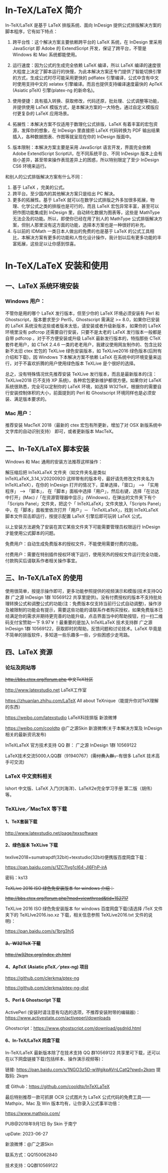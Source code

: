 # In-TeX/LaTeX 简介

In-TeX/LaTeX 是基于 LaTeX 排版系统、面向 InDesign 提供公式排版解决方案的脚本程序，它有如下特点：

1. 跨平台性：这个解决方案主要依赖跨平台的 LaTeX 系统，在 InDesign 里采用 JavaScript 即 Adobe 的 ExtendScript 开发，保证了跨平台，不管是 Windows 和 Mac 系统都能使用。
2. 运行速度：因为公式的生成完全依赖 LaTeX 编译，所以 LaTeX 编译的速度很大程度上决定了脚本运行的快慢，为此本解决方案还专门提供了智能切换引擎的方式，生成公式时尽可能采用更快的 pdflatex 引擎编译，公式中含有中文时使用支持中文的 xelatex 引擎编译。而且也提供支持编译速度最快的 ApTeX (Asiatic pTeX) 引擎(platex-ng 的新命名)。
3. 使用便捷：具有插入转换、获取修改，代码还原，批处理、公式调整等功能，并提供使用 LaTeX 模版方式，是本解决方案的一大特色，通过自定义模版应付更复杂的 LaTeX 应用场景。

4. 拓展性：本解决方案不仅适用于数理化公式排版，LaTeX 有着丰富的宏包资源，发挥你的想象，在 InDesign 里直接把 LaTeX 代码转换为 PDF 输出结果插入，各种数据图表、作图等就呈现在你的 InDesign 版面中。

5. 版本限制：本解决方案主要是采用 JavaScript 语言开发，界面完全依赖 Adobe ExtendScript ScriptUI，在不同系统平台、不同 InDesign 版本上会有些小差异，甚至带来操作表现差异上的困惑，所以特别限定了至少 InDesign CS6 环境来运行。


和别人的公式排版解决方案有什么不同：

1. 基于 LaTeX ，完美的公式。
2. 跨平台。至少国内的其他解决方案只是给出 PC 解决。
3. 更多的拓展性。基于 LaTeX 就可以在数学公式排版之外多加很多拓展，物理、化学公式之类的排版也是可行的，而且 LaTeX 宏包异常丰富，甚至可以把作图功能集成到 InDesign 里，自动转化数据为图表等，这些是 MathType 无法企及的功能。所以，即使你已经在用了别人的 MathType 公式排版解决方案，但别人那里没有这方面的功能，选择本方案也是一种很好的补充。
4. 与以前的 IDMath 一类日本人做出的免费的也是基于 LaTeX 的公式工具相比，本解决方案有更多的功能和人性化设计操作，我计划以后有更多功能的丰富拓展，这些足以让你感到惊喜。



# In-TeX/LaTeX 安装和使用

## 一、LaTeX 系统环境安装

### Windows 用户：

不管你是用的哪个 LaTeX 发行版本，但至少你的 LaTeX 环境必须安装有 Perl 和 Ghostscript，版本要求至少 Perl5，Ghostscript 需满足 >= 8.0，如果你已安装的 LaTeX 系统没有这些或者版本太低，请安装或者升级新版本，如果你的 LaTeX 环境里没有 pdfcrop 还需要自行安装，只要不是太老的 LaTeX 发行版本一般都是自带 pdfcrop 。对于不方便安装或升级 LaTeX 最新发行版本的，特指那些 CTeX 套件老用户，如 CTeX 2.4.6 一类的老老用户，我建议使用网友制作的、包含比较新不太旧 ctex 宏包的 TeXLive 绿色安装版本，如 TeXLive2016 绿色版本(后附有介绍和下载)，因 Windows 下本解决方案不依赖 LaTeX 在系统中的环境变量来运行，对于不喜欢折腾的用户使用绿色版本 TeXLive 是个很好的选择。

总之，没有特殊情况优先推荐安装 TeXLive 发行版本，而且是最新版本的(注：TeXLive2018 已不支持 XP 系统)，各种宏包更新维护都很方便。如果你对 LaTeX 系统很熟悉，完全可以定制你的 LaTeX 环境，如选择 W32TeX，根据你的需要自行安装控制体积的大小，前面提到的 Perl 和 Ghostscript 环境同样也是必须安装、满足版本要求的。

### Mac 用户：

推荐安装 MacTeX 2018（最新的 ctex 宏包有所更新，增加了对 OSX 新版系统中文字库的自动识别支持） 即可，或者更新版本 MacTeX。

## 二、In-TeX/LaTeX 脚本安装

Windows 和 Mac 通用的安装方法推荐这样操作：

解压缩后把 InTeXLaTeX 文件夹（如文件夹名是类似 InTeXLaTeX_3.14_V20200920 这样带有的版本号，最好请先修改文件夹名为 InTeXLaTeX），在你的 InDesign 打开的情况下，菜单选择，「窗口」 --> 「实用程序」 --> 「脚本」， 在「脚本」面板中选择「用户」，然后右键，选择「在访达中打开」(Mac) /「在资源管理器中显示」(Windows)，在弹出的文件夹下有个「Scripts Panel」文件夹，把这个「 InTeXLaTeX」文件夹放入「Scripts Panel」中，在「脚本」面板里依次打开「用户」－ 「InTeXLaTeX」，找到 InTeXLaTeX 脚本文件双击即运行，按提示配置 LaTeX 引擎后即可玩转 LaTeX 公式。

以上安装方法避免了安装在其它某些文件夹下可能需要管理员权限运行 InDesign 才能使用公式脚本的问题。

免费用户：自动生成免费版本的授权文件，不能使用需要付费的功能。

付费用户：需要在特别插件授权环境下运行，使用另外的授权文件运行完全功能，付款购买后请联系作者相关操作事宜。

## 三、In-TeX/LaTeX 的使用

使用很简单，按提示操作即可，更多功能参照提供的视频演示和模版(技术支持QQ群 广之源 InDesign 1群 10569122 共享里提供)。没有付费授权的版本不支持批处理转换公式和调整公式的功能(注：免费版本仅支持当前行公式自动调整)，操作涉及被限制的功能会有提示，需要这些功能的请联系作者购买授权，如果免费版本已经满足你的需求并期待更完善的功能升级，点击界面当中的帮助按钮，扫一扫二维码支付宝赞助一下 9.97￥！最重要的是加入 InTeXLaTeX 技术支持群 广之源 InDesign 1群 10569122，获取即时的帮助，反馈问题和讨论技术。LaTeX 毕竟是不简单的排版软件，多知道一些乐趣多一些，少些困惑少走弯路。

## 四、LaTeX 资源

### 论坛及网站等

~~http://bbs.ctex.org/forum.php  中文TeX社区~~

http://www.latexstudio.net LaTeX工作室

https://zhuanlan.zhihu.com/LaTeX  All about TeXnique（能提升你对TeX理解的东西）

https://weibo.com/latexstudio LaTeX科技排版 新浪微博

https://weibo.com/cooldtp @广之源Skin 新浪微博(关于本解决方案及 InDesign 相关的最新资讯发布)

InTeXLaTeX 官方技术支持 QQ 群： 广之源 InDesign 1群 10569122

LaTeX技术交流5000人QQ群（91940767）(~~需付费入群，~~有很多 LaTeX 技术高手可交流)

### LaTeX 中文资料相关

lshort 中文版、LaTeX 入门(刘海洋)、LaTeX2e完全学习手册 第二版（胡伟）等。

### TeXLive／MacTeX 等下载

#### 1、TeX套装下载

http://www.latexstudio.net/page/texsoftware

#### 2、绿色版本 TeXLive 下载

texlive2018+sumatrapdf(32bit)+texstudio(32bit)便携版百度网盘下载：

https://pan.baidu.com/s/1ZC7Ivg1cI64-Jl6FhP-irA

密码：ks13

~~TeXLive 2016 ISO 绿色免安装版本 for windows 介绍：~~

~~http://bbs.ctex.org/forum.php?mod=viewthread&tid=152717~~

TeXLive 2016 ISO 绿色免安装版本 for windows 百度网盘下载(请选择 /TeX 文件夹下的 TeXLIve2016.iso.xz 下载，相关信息参照 TeXLive2016.txt 文件的说明)：

https://pan.baidu.com/s/1brg3hj5

#### ~~3、W32TeX 下载~~

~~http://w32tex.org/index-zh.html~~

#### 4、ApTeX (Asiatic pTeX／ptex-ng) 项目

https://github.com/clerkma/ptex-ng

https://github.com/clerkma/ptex-ng-dist

#### 5、Perl & Ghostscript 下载

ActivePerl (安装时请注意有勾选的选项，不推荐安装附带的编辑器)：https://www.activestate.com/activeperl/downloads

Ghostscript：https://www.ghostscript.com/download/gsdnld.html

#### 6、In-TeX/LaTeX 网盘下载

In-TeX/LaTeX 最新版本除了在技术支持 QQ 群10569122 共享里可下载，还可以在以下网盘链接下载(包括样本、操作演示视频等)：

链接: https://pan.baidu.com/s/1NGO3z5D-wWgjkpAVnLCatQ?pwd=2kqm 提取码: 2kqm

或 Github：https://github.com/cooldtp/InTeXLaTeX

最后特别推荐一款可抓屏 OCR 公式图片为 LaTeX 公式代码的免费工具——Mathpix，Mac 及 Win 版本均有，让你录入公式事半功倍：

 https://www.mathpix.com/



PUB@2018年9月1日 By Skin 于南宁

upDate: 2023-06-27

新浪微博：@广之源Skin

联系方式：QQ150062840

技术支持：QQ群10569122

